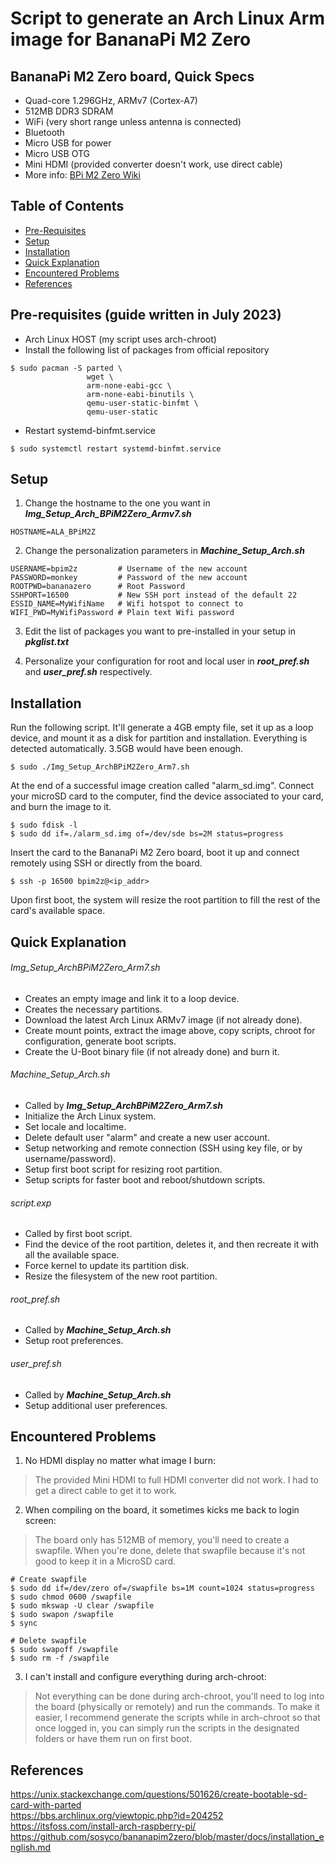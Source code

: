 # Script to generate an Arch Linux Arm image for BananaPi M2 Zero
## BananaPi M2 Zero board, Quick Specs
* Quad-core 1.296GHz, ARMv7 (Cortex-A7)
* 512MB DDR3 SDRAM
* WiFi (very short range unless antenna is connected)
* Bluetooth
* Micro USB for power
* Micro USB OTG
* Mini HDMI (provided converter doesn't work, use direct cable)
* More info: [BPi M2 Zero Wiki](https://wiki.banana-pi.org/Banana_Pi_BPI-M2_Zero)

## Table of Contents
* [Pre-Requisites](#prerequisites)
* [Setup](#setup)
* [Installation](#installation)
* [Quick Explanation](#explanation)
* [Encountered Problems](#problems)
* [References](#references)

<a name="prerequisites"></a>
## Pre-requisites (guide written in July 2023)
* Arch Linux HOST (my script uses arch-chroot)
* Install the following list of packages from official repository
```
$ sudo pacman -S parted \
                 wget \
                 arm-none-eabi-gcc \
                 arm-none-eabi-binutils \
                 qemu-user-static-binfmt \
                 qemu-user-static
```
* Restart systemd-binfmt.service
```
$ sudo systemctl restart systemd-binfmt.service
```

<a name="setup"></a>
## Setup
1) Change the hostname to the one you want in **_Img\_Setup\_Arch\_BPiM2Zero\_Armv7.sh_**
```
HOSTNAME=ALA_BPiM2Z
```
2) Change the personalization parameters in **_Machine\_Setup\_Arch.sh_**
```
USERNAME=bpim2z         # Username of the new account
PASSWORD=monkey         # Password of the new account
ROOTPWD=bananazero      # Root Password
SSHPORT=16500           # New SSH port instead of the default 22
ESSID_NAME=MyWifiName   # Wifi hotspot to connect to
WIFI_PWD=MyWifiPassword # Plain text Wifi password
```
3) Edit the list of packages you want to pre-installed in your setup
   in **_pkglist.txt_**

4) Personalize your configuration for root and local user in **_root\_pref.sh_** and **_user\_pref.sh_**
   respectively.

<a name="installation"></a>
## Installation
Run the following script. It'll generate a 4GB empty file, set it up as a loop device, and mount it
as a disk for partition and installation. Everything is detected automatically. 3.5GB would have been
enough.
```
$ sudo ./Img_Setup_ArchBPiM2Zero_Arm7.sh
```
At the end of a successful image creation called "alarm_sd.img". Connect your microSD card to the computer, 
find the device associated to your card, and burn the image to it.
```
$ sudo fdisk -l
$ sudo dd if=./alarm_sd.img of=/dev/sde bs=2M status=progress
```
Insert the card to the BananaPi M2 Zero board, boot it up and connect remotely using SSH or
directly from the board.
```
$ ssh -p 16500 bpim2z@<ip_addr>
```
Upon first boot, the system will resize the root partition to fill the rest of the card's available space.


<a name="explanation"></a>
## Quick Explanation
###### Img\_Setup\_ArchBPiM2Zero\_Arm7.sh
* Creates an empty image and link it to a loop device.
* Creates the necessary partitions.
* Download the latest Arch Linux ARMv7 image (if not already done).
* Create mount points, extract the image above, copy scripts, chroot for configuration, generate boot scripts.
* Create the U-Boot binary file (if not already done) and burn it.

###### Machine\_Setup\_Arch.sh
* Called by **_Img\_Setup\_ArchBPiM2Zero\_Arm7.sh_**
* Initialize the Arch Linux system.
* Set locale and localtime.
* Delete default user "alarm" and create a new user account.
* Setup networking and remote connection (SSH using key file, or by username/password).
* Setup first boot script for resizing root partition.
* Setup scripts for faster boot and reboot/shutdown scripts.

###### script.exp
* Called by first boot script.
* Find the device of the root partition, deletes it, and then recreate it with all the available space.
* Force kernel to update its partition disk.
* Resize the filesystem of the new root partition.

###### root\_pref.sh
* Called by **_Machine\_Setup\_Arch.sh_**
* Setup root preferences.

###### user\_pref.sh
* Called by **_Machine\_Setup\_Arch.sh_**
* Setup additional user preferences.

<a name="problems"></a>
## Encountered Problems
1) No HDMI display no matter what image I burn:
> The provided Mini HDMI to full HDMI converter did not work. I had to get a 
direct cable to get it to work.

2) When compiling on the board, it sometimes kicks me back to login screen:
> The board only has 512MB of memory, you'll need to create a swapfile.
When you're done, delete that swapfile because it's not good to keep it 
in a MicroSD card.
```   
# Create swapfile
$ sudo dd if=/dev/zero of=/swapfile bs=1M count=1024 status=progress
$ sudo chmod 0600 /swapfile
$ sudo mkswap -U clear /swapfile
$ sudo swapon /swapfile
$ sync

# Delete swapfile
$ sudo swapoff /swapfile
$ sudo rm -f /swapfile
```
3) I can't install and configure everything during arch-chroot:
> Not everything can be done during arch-chroot, you'll need to log into the board 
(physically or remotely) and run the commands. To make it easier, I recommend
generate the scripts while in arch-chroot so that once logged in, you can 
simply run the scripts in the designated folders or have them run on 
first boot.

<a name="references"></a>
## References
https://unix.stackexchange.com/questions/501626/create-bootable-sd-card-with-parted \
https://bbs.archlinux.org/viewtopic.php?id=204252 \
https://itsfoss.com/install-arch-raspberry-pi/ \
https://github.com/sosyco/bananapim2zero/blob/master/docs/installation_english.md
